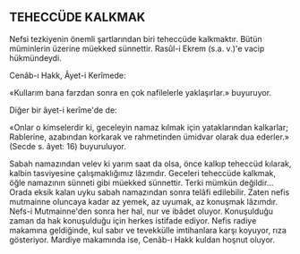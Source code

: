 ## TEHECCÜDE KALKMAK

Nefsi tezkiyenin önemli şartlarından biri teheccüde kalkmaktır. Bütün müminlerin üze­rine müekked sünnettir. Rasûl-i Ekrem (s.a. v.)'e vacip hükmündeydi.

Cenâb-ı Hakk, Âyet-i Kerîmede:

«Kullarım bana farzdan sonra en çok na­filelerle yaklaşırlar.» buyuruyor.

Diğer bir âyet-i kerîme'de de:

«Onlar o kimselerdir ki, geceleyin namaz kılmak için yataklarından kalkarlar; Rablerine, azabından korkarak ve rahmetinden ümidvar olarak dua ederler.» (Secde s. âyet: 16) buyuruluyor.

Sabah namazından velev ki yarım saat da olsa, önce kalkıp teheccüd kılarak, kalbin tasviyesine çalışmaklığımız lâzımdır. Geceleri te­heccüde kalkmak, öğle namazının sünneti gibi müekked sünnettir. Terki mümkün değildir... Orada eksik kalan uyku sabah namazından sonra telâfi edilebilir. Zaten nefis mutmainne oluncaya kadar az yemek, az uyumak, az konuşmak lâzımdır. Nefs-i Mutmainne'den sonra her hal, nur ve ibâdet oluyor. Konuşulduğu zaman da hak konuşulduğu için herkes isti­fade ediyor. Nefis radiye makamına geldiğin­de, kul sabır ve tevekkülle imtihanlara karşı koyuyor, rıza gösteriyor. Mardiye makamında ise, Cenâb-ı Hakk kuldan hoşnut oluyor.
